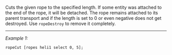Cuts the given rope to the specified length. If some entity was attached to the end of the rope, it will be detached. The rope remains attached to its parent transport and if the length is set to 0 or even negative does not get destroyed. Use `ropeDestroy` to remove it completely.


---
*Example 1:*
```sqf
ropeCut [ropes heli1 select 0, 5];
```